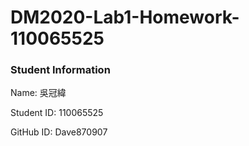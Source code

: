 # DM2020-Lab1-Homework-110065525

### Student Information
Name: 吳冠緯

Student ID: 110065525   

GitHub ID: Dave870907
